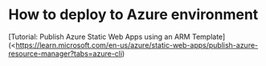 # How to deploy to Azure environment

[Tutorial: Publish Azure Static Web Apps using an ARM Template](<<https://learn.microsoft.com/en-us/azure/static-web-apps/publish-azure-resource-manager?tabs=azure-cli>)
